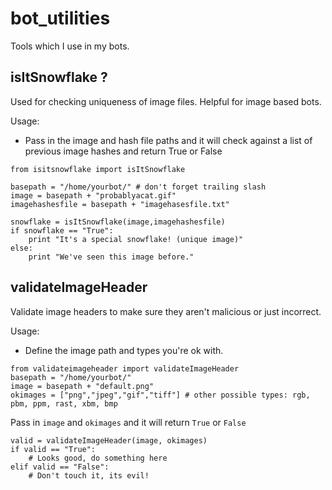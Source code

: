 # bot_utilities
Tools which I use in my bots.

## isItSnowflake  ?
Used for checking uniqueness of image files.  Helpful for image based bots.

Usage:

 - Pass in the image and hash file paths and it will check against a list of previous image hashes and return True or False


```
from isitsnowflake import isItSnowflake

basepath = "/home/yourbot/" # don't forget trailing slash
image = basepath + "probablyacat.gif"
imagehashesfile = basepath + "imagehasesfile.txt"

snowflake = isItSnowflake(image,imagehashesfile)
if snowflake == "True":
    print "It's a special snowflake! (unique image)"
else:
    print "We've seen this image before."
```

## validateImageHeader
Validate image headers to make sure they aren't malicious or just incorrect.


Usage:

  -  Define the image path and types you're ok with.
```
from validateimageheader import validateImageHeader
basepath = "/home/yourbot/"
image = basepath + "default.png"
okimages = ["png","jpeg","gif","tiff"] # other possible types: rgb, pbm, ppm, rast, xbm, bmp
```

  Pass in `image` and `okimages` and it will return `True` or `False`
```
valid = validateImageHeader(image, okimages)
if valid == "True":
    # Looks good, do something here
elif valid == "False":
    # Don't touch it, its evil!
